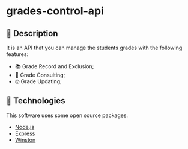 # grades-control-api

## 📙 Description

It is an API that you can manage the students grades with the following features:

- 📚 Grade Record and Exclusion;
- 🧐 Grade Consulting;
- 🤓 Grade Updating;

## 🚀 Technologies

This software uses some open source packages.

- [Node.js](https://nodejs.org/)
- [Express](https://github.com/expressjs/express)
- [Winston](https://github.com/winstonjs/winston)
